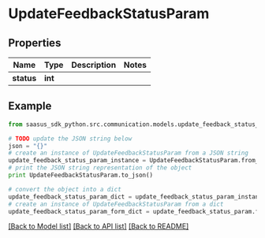 # UpdateFeedbackStatusParam


## Properties
Name | Type | Description | Notes
------------ | ------------- | ------------- | -------------
**status** | **int** |  | 

## Example

```python
from saasus_sdk_python.src.communication.models.update_feedback_status_param import UpdateFeedbackStatusParam

# TODO update the JSON string below
json = "{}"
# create an instance of UpdateFeedbackStatusParam from a JSON string
update_feedback_status_param_instance = UpdateFeedbackStatusParam.from_json(json)
# print the JSON string representation of the object
print UpdateFeedbackStatusParam.to_json()

# convert the object into a dict
update_feedback_status_param_dict = update_feedback_status_param_instance.to_dict()
# create an instance of UpdateFeedbackStatusParam from a dict
update_feedback_status_param_form_dict = update_feedback_status_param.from_dict(update_feedback_status_param_dict)
```
[[Back to Model list]](../README.md#documentation-for-models) [[Back to API list]](../README.md#documentation-for-api-endpoints) [[Back to README]](../README.md)


